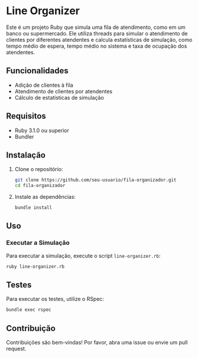 # Line Organizer

Este é um projeto Ruby que simula uma fila de atendimento, como em um banco ou supermercado. Ele utiliza threads para simular o atendimento de clientes por diferentes atendentes e calcula estatísticas de simulação, como tempo médio de espera, tempo médio no sistema e taxa de ocupação dos atendentes.

## Funcionalidades

- Adição de clientes à fila
- Atendimento de clientes por atendentes
- Cálculo de estatísticas de simulação

## Requisitos

- Ruby 3.1.0 ou superior
- Bundler

## Instalação

1. Clone o repositório:

    ```sh
    git clone https://github.com/seu-usuario/fila-organizador.git
    cd fila-organizador
    ```

2. Instale as dependências:

    ```sh
    bundle install
    ```

## Uso

### Executar a Simulação

Para executar a simulação, execute o script `line-organizer.rb`:

```sh
ruby line-organizer.rb
```

## Testes

Para executar os testes, utilize o RSpec:

```sh
bundle exec rspec
```

## Contribuição

Contribuições são bem-vindas! Por favor, abra uma issue ou envie um pull request.
